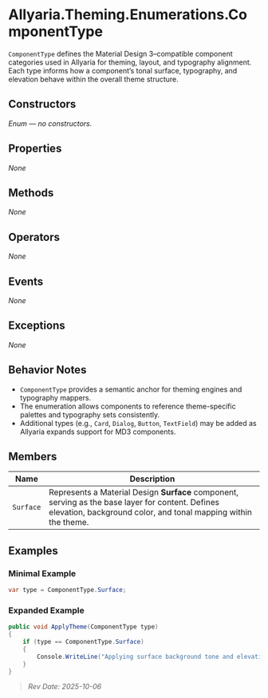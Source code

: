 ﻿# Allyaria.Theming.Enumerations.ComponentType

`ComponentType` defines the Material Design 3–compatible component categories used in Allyaria for theming, layout, and
typography alignment.
Each type informs how a component’s tonal surface, typography, and elevation behave within the overall theme structure.

## Constructors

*Enum — no constructors.*

## Properties

*None*

## Methods

*None*

## Operators

*None*

## Events

*None*

## Exceptions

*None*

## Behavior Notes

* `ComponentType` provides a semantic anchor for theming engines and typography mappers.
* The enumeration allows components to reference theme-specific palettes and typography sets consistently.
* Additional types (e.g., `Card`, `Dialog`, `Button`, `TextField`) may be added as Allyaria expands support for MD3
  components.

## Members

| Name      | Description                                                                                                                                                         |
|-----------|---------------------------------------------------------------------------------------------------------------------------------------------------------------------|
| `Surface` | Represents a Material Design **Surface** component, serving as the base layer for content. Defines elevation, background color, and tonal mapping within the theme. |

## Examples

### Minimal Example

```csharp
var type = ComponentType.Surface;
```

### Expanded Example

```csharp
public void ApplyTheme(ComponentType type)
{
    if (type == ComponentType.Surface)
    {
        Console.WriteLine("Applying surface background tone and elevation.");
    }
}
```

> *Rev Date: 2025-10-06*
